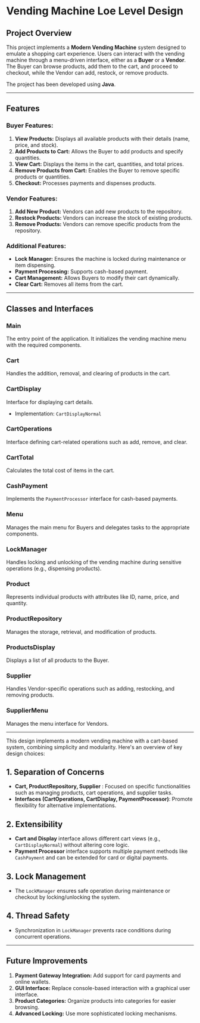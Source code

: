# Vending Machine Loe Level Design

## Project Overview
This project implements a **Modern Vending Machine** system designed to emulate a shopping cart experience. Users can interact with the vending machine through a menu-driven interface, either as a **Buyer** or a **Vendor**. The Buyer can browse products, add them to the cart, and proceed to checkout, while the Vendor can add, restock, or remove products.

The project has been developed using **Java**.

---

## Features
### Buyer Features:
1. **View Products:** Displays all available products with their details (name, price, and stock).
2. **Add Products to Cart:** Allows the Buyer to add products and specify quantities.
3. **View Cart:** Displays the items in the cart, quantities, and total prices.
4. **Remove Products from Cart:** Enables the Buyer to remove specific products or quantities.
5. **Checkout:** Processes payments and dispenses products.

### Vendor Features:
1. **Add New Product:** Vendors can add new products to the repository.
2. **Restock Products:** Vendors can increase the stock of existing products.
3. **Remove Products:** Vendors can remove specific products from the repository.

### Additional Features:
- **Lock Manager:** Ensures the machine is locked during maintenance or item dispensing.
- **Payment Processing:** Supports cash-based payment.
- **Cart Management:** Allows Buyers to modify their cart dynamically.
- **Clear Cart:** Removes all items from the cart.

---

## Classes and Interfaces
### **Main**
The entry point of the application. It initializes the vending machine menu with the required components.

### **Cart**
Handles the addition, removal, and clearing of products in the cart.

### **CartDisplay**
Interface for displaying cart details.
- Implementation: `CartDisplayNormal`

### **CartOperations**
Interface defining cart-related operations such as add, remove, and clear.

### **CartTotal**
Calculates the total cost of items in the cart.

### **CashPayment**
Implements the `PaymentProcessor` interface for cash-based payments.

### **Menu**
Manages the main menu for Buyers and delegates tasks to the appropriate components.

### **LockManager**
Handles locking and unlocking of the vending machine during sensitive operations (e.g., dispensing products).

### **Product**
Represents individual products with attributes like ID, name, price, and quantity.

### **ProductRepository**
Manages the storage, retrieval, and modification of products.

### **ProductsDisplay**
Displays a list of all products to the Buyer.

### **Supplier**
Handles Vendor-specific operations such as adding, restocking, and removing products.

### **SupplierMenu**
Manages the menu interface for Vendors.

---
This design implements a modern vending machine with a cart-based system, combining simplicity and modularity. Here's an overview of key design choices:

## 1. Separation of Concerns
- **Cart, ProductRepository, Supplier** : Focused on specific functionalities such as managing products, cart operations, and supplier tasks.
- **Interfaces (CartOperations, CartDisplay, PaymentProcessor)**: Promote flexibility for alternative implementations.

## 2. Extensibility
- **Cart and Display** interface allows different cart views (e.g., `CartDisplayNormal`) without altering core logic.
- **Payment Processor** interface supports multiple payment methods like `CashPayment` and can be extended for card or digital payments.

## 3. Lock Management
- The `LockManager` ensures safe operation during maintenance or checkout by locking/unlocking the system.

## 4. Thread Safety
- Synchronization in `LockManager` prevents race conditions during concurrent operations.

---

## Future Improvements
1. **Payment Gateway Integration:** Add support for card payments and online wallets.
2. **GUI Interface:** Replace console-based interaction with a graphical user interface.
3. **Product Categories:** Organize products into categories for easier browsing.
4. **Advanced Locking:** Use more sophisticated locking mechanisms.


